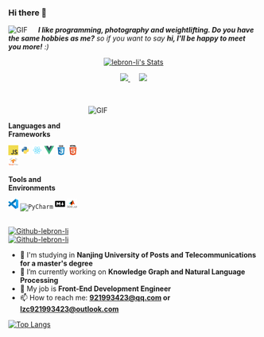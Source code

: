 ### Hi there 👋

<img align="left" alt="GIF" src="https://media.giphy.com/media/LnQjpWaON8nhr21vNW/giphy.gif" width="60" title="Say HI"> <em><b>I like programming, photography and weightlifting. Do you have the same hobbies as me?</b> so if you want to say <b>hi, I'll be happy to meet you more!</b> :)</em>


<p align="center">
  <a href="https://github.com/lebron-li" class="rich-diff-level-one">
    <img src="https://github-readme-stats.vercel.app/api?username=lebron-li&title_color=333&text_color=777" alt="lebron-li's Stats" >
  </a>
</p>

<p align="center">
  <a href="https://juejin.cn/user/1355016376951341" target="_blank" alt="juejin" title="juejin">
    <img src="https://img.icons8.com/ios-glyphs/50/000000/blog--v1.png" width="30px"/>
  </a>
  &emsp;
  <a href="https://www.zhihu.com/people/li-zheng-cai-73" target="_blank" alt="Zhihu" title="Zhihu">
    <img src="https://img.icons8.com/material-two-tone/50/000000/zhihu.png" width="28px"/>
  </a>
  <br><br>
</p>

<h2></h2>

<img align="right" alt="GIF" src="https://github.com/abhisheknaiidu/abhisheknaiidu/blob/master/code.gif?raw=true" width="343" height="220" title="show me your code"> &nbsp;&nbsp;&nbsp;&nbsp;


 
**Languages and Frameworks**

<code><img height="20" src="https://raw.githubusercontent.com/github/explore/80688e429a7d4ef2fca1e82350fe8e3517d3494d/topics/javascript/javascript.png" alt="JavaScript" title="JavaScript"></code>
<code><img height="20" src="https://raw.githubusercontent.com/github/explore/80688e429a7d4ef2fca1e82350fe8e3517d3494d/topics/python/python.png" alt="Python" title="Python"></code>
<code><img height="20" src="https://raw.githubusercontent.com/github/explore/80688e429a7d4ef2fca1e82350fe8e3517d3494d/topics/react/react.png" alt="React" title="React"></code>
<code><img height="20" src="https://raw.githubusercontent.com/github/explore/80688e429a7d4ef2fca1e82350fe8e3517d3494d/topics/vue/vue.png" alt="Vue" title="Vue"></code>
<code><img height="20" src="https://raw.githubusercontent.com/github/explore/80688e429a7d4ef2fca1e82350fe8e3517d3494d/topics/css/css.png" alt="CSS" title="CSS"></code>
<code><img height="20" src="https://raw.githubusercontent.com/github/explore/80688e429a7d4ef2fca1e82350fe8e3517d3494d/topics/html/html.png" alt="HTML" title="HTML"></code>
<code><img height="20" src="https://raw.githubusercontent.com/github/explore/80688e429a7d4ef2fca1e82350fe8e3517d3494d/topics/tensorflow/tensorflow.png" alt="TensorFlow" title="TensorFlow"></code>


**Tools and Environments**

<code><img height="20" src="https://raw.githubusercontent.com/github/explore/80688e429a7d4ef2fca1e82350fe8e3517d3494d/topics/visual-studio-code/visual-studio-code.png" alt="VSCode" title="VSCode"></code>
<code><img height="20" src="https://images.nowcoder.com/images/20180629/0_1530258305740_67F7BB46DE9FC78164CA628F2CE05C37" alt="PyCharm" title="PyCharm"></code>
<code><img height="20" src="https://raw.githubusercontent.com/github/explore/80688e429a7d4ef2fca1e82350fe8e3517d3494d/topics/markdown/markdown.png" alt="Markdown" title="MarkDown"></code>
<code><img height="20" src="https://raw.githubusercontent.com/github/explore/80688e429a7d4ef2fca1e82350fe8e3517d3494d/topics/matlab/matlab.png" alt="Matlab" title="Matlab"></code>

<br>



<a href="https://github.com/lebron-li">
  <img alt="Github-lebron-li" src="https://img.shields.io/static/v1?logo=github&logoColor=rgb(255,255,255)&label=&message=github&color=rgb(24,23,23)&style=for-the-badge" />
</a>

<br/>

<a href="https://juejin.cn/user/1355016376951341">
  <img alt="Github-lebron-li" src="https://img.shields.io/badge/Personal%20Blog-%E6%8E%98%E9%87%91-blue" />
</a>

<br/>

- 🏫 I'm studying in **Nanjing University of Posts and Telecommunications for a master's degree**
- 🔭 I’m currently working on **Knowledge Graph and Natural Language Processing**
- 🌱 My job is **Front-End Development Engineer**
- 📫 How to reach me: **921993423@qq.com or lzc921993423@outlook.com**



[![Top Langs](https://github-readme-stats.vercel.app/api/top-langs/?username=lebron-li&layout=compact&hide=HTML)](https://github.com/anuraghazra/github-readme-stats)
